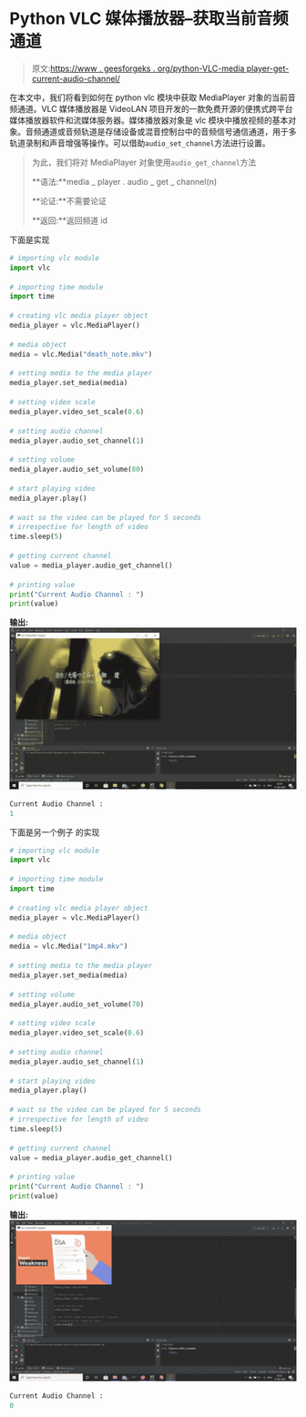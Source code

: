 # Python VLC 媒体播放器–获取当前音频通道

> 原文:[https://www . geesforgeks . org/python-VLC-media player-get-current-audio-channel/](https://www.geeksforgeeks.org/python-vlc-mediaplayer-getting-current-audio-channel/)

在本文中，我们将看到如何在 python vlc 模块中获取 MediaPlayer 对象的当前音频通道。VLC 媒体播放器是 VideoLAN 项目开发的一款免费开源的便携式跨平台媒体播放器软件和流媒体服务器。媒体播放器对象是 vlc 模块中播放视频的基本对象。音频通道或音频轨道是存储设备或混音控制台中的音频信号通信通道，用于多轨道录制和声音增强等操作。可以借助`audio_set_channel`方法进行设置。

> 为此，我们将对 MediaPlayer 对象使用`audio_get_channel`方法
> 
> **语法:**media _ player . audio _ get _ channel(n)
> 
> **论证:**不需要论证
> 
> **返回:**返回频道 id

下面是实现

```py
# importing vlc module
import vlc

# importing time module
import time

# creating vlc media player object
media_player = vlc.MediaPlayer()

# media object
media = vlc.Media("death_note.mkv")

# setting media to the media player
media_player.set_media(media)

# setting video scale
media_player.video_set_scale(0.6)

# setting audio channel
media_player.audio_set_channel(1)

# setting volume
media_player.audio_set_volume(80)

# start playing video
media_player.play()

# wait so the video can be played for 5 seconds
# irrespective for length of video
time.sleep(5)

# getting current channel
value = media_player.audio_get_channel()

# printing value
print("Current Audio Channel : ")
print(value)
```

**输出:**
![](img/19176fb5a1c679e002bbe99bd5b48532.png)

```py
Current Audio Channel : 
1

```

下面是另一个例子
的实现

```py
# importing vlc module
import vlc

# importing time module
import time

# creating vlc media player object
media_player = vlc.MediaPlayer()

# media object
media = vlc.Media("1mp4.mkv")

# setting media to the media player
media_player.set_media(media)

# setting volume
media_player.audio_set_volume(70)

# setting video scale
media_player.video_set_scale(0.6)

# setting audio channel
media_player.audio_set_channel(1)

# start playing video
media_player.play()

# wait so the video can be played for 5 seconds
# irrespective for length of video
time.sleep(5)

# getting current channel
value = media_player.audio_get_channel()

# printing value
print("Current Audio Channel : ")
print(value)
```

**输出:**
![](img/5390004d24c75ca965ba2daf456c2851.png)

```py
Current Audio Channel : 
0

```